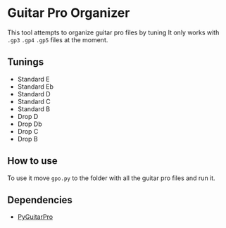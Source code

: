 # Guitar Pro Organizer

This tool attempts to organize guitar pro files by tuning
It only works with `.gp3` `.gp4` `.gp5` files at the moment.

## Tunings

- Standard E
- Standard Eb
- Standard D
- Standard C
- Standard B
- Drop D
- Drop Db
- Drop C
- Drop B

## How to use

To use it move `gpo.py` to the folder with all the guitar pro files and run it.

## Dependencies

- [PyGuitarPro](https://github.com/Perlence/PyGuitarPro)